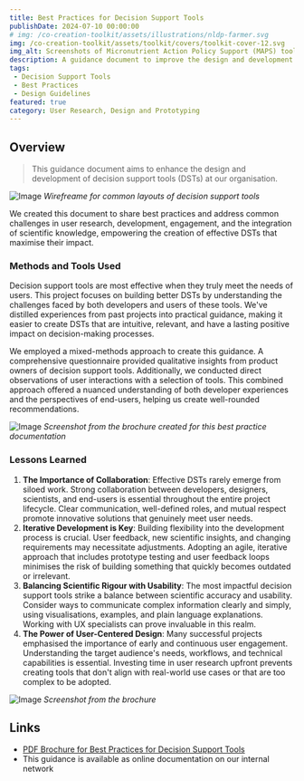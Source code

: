 ```yaml
---
title: Best Practices for Decision Support Tools
publishDate: 2024-07-10 00:00:00
# img: /co-creation-toolkit/assets/illustrations/nldp-farmer.svg
img: /co-creation-toolkit/assets/toolkit/covers/toolkit-cover-12.svg
img_alt: Screenshots of Micronutrient Action Policy Support (MAPS) tool
description: A guidance document to improve the design and development of decision support tools (DSTs) within our organisation.
tags:
 - Decision Support Tools
 - Best Practices
 - Design Guidelines
featured: true
category: User Research, Design and Prototyping
---
```


## Overview

> This guidance document aims to enhance the design and development of decision support tools (DSTs) at our organisation.

![Image](/co-creation-toolkit/assets/case-studies/dsts/dsts-mockup.png)
*Wirefreame for common layouts of decision support tools*

We created this document to share best practices and address common challenges in user research, development, engagement, and the integration of scientific knowledge, empowering the creation of effective DSTs that maximise their impact.

### Methods and Tools Used

Decision support tools are most effective when they truly meet the needs of users. This project focuses on building better DSTs by understanding the challenges faced by both developers and users of these tools. We've distilled experiences from past projects into practical guidance, making it easier to create DSTs that are intuitive, relevant, and have a lasting positive impact on decision-making processes.

We employed a mixed-methods approach to create this guidance. A comprehensive questionnaire provided qualitative insights from product owners of decision support tools. Additionally, we conducted direct observations of user interactions with a selection of tools. This combined approach offered a nuanced understanding of both developer experiences and the perspectives of end-users, helping us create well-rounded recommendations.

![Image](/co-creation-toolkit/assets/case-studies/dsts/do-you-need-dsts.png)
*Screenshot from the brochure created for this best practice documentation*

### Lessons Learned

1. **The Importance of Collaboration**: Effective DSTs rarely emerge from siloed work. Strong collaboration between developers, designers, scientists, and end-users is essential throughout the entire project lifecycle. Clear communication, well-defined roles, and mutual respect promote innovative solutions that genuinely meet user needs.
2. **Iterative Development is Key**: Building flexibility into the development process is crucial. User feedback, new scientific insights, and changing requirements may necessitate adjustments. Adopting an agile, iterative approach that includes prototype testing and user feedback loops minimises the risk of building something that quickly becomes outdated or irrelevant.
3. **Balancing Scientific Rigour with Usability**: The most impactful decision support tools strike a balance between scientific accuracy and usability. Consider ways to communicate complex information clearly and simply, using visualisations, examples, and plain language explanations. Working with UX specialists can prove invaluable in this realm.
4. **The Power of User-Centered Design**: Many successful projects emphasised the importance of early and continuous user engagement. Understanding the target audience's needs, workflows, and technical capabilities is essential. Investing time in user research upfront prevents creating tools that don't align with real-world use cases or that are too complex to be adopted.

![Image](/co-creation-toolkit/assets/case-studies/dsts/spread-5.png)
*Screenshot from the brochure*

## Links

* [PDF Brochure for Best Practices for Decision Support Tools](https://drive.google.com/file/d/1HyczxRNE2pCbw3n1ayYcHkmghjvrATqc/view?usp=sharing)
* This guidance is available as online documentation on our internal network

